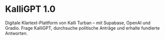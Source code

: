# KalliGPT 1.0

Digitale Klartext-Plattform von Kalli Turban – mit Supabase, OpenAI und Gradio.
Frage KalliGPT, durchsuche politische Anträge und erhalte fundierte Antworten.